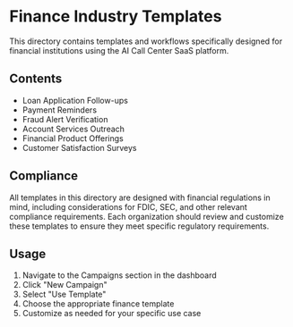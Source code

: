 # Finance Industry Templates

This directory contains templates and workflows specifically designed for financial institutions using the AI Call Center SaaS platform.

## Contents

- Loan Application Follow-ups
- Payment Reminders
- Fraud Alert Verification
- Account Services Outreach
- Financial Product Offerings
- Customer Satisfaction Surveys

## Compliance

All templates in this directory are designed with financial regulations in mind, including considerations for FDIC, SEC, and other relevant compliance requirements. Each organization should review and customize these templates to ensure they meet specific regulatory requirements.

## Usage

1. Navigate to the Campaigns section in the dashboard
2. Click "New Campaign"
3. Select "Use Template" 
4. Choose the appropriate finance template
5. Customize as needed for your specific use case
